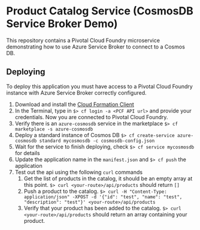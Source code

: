 # Product Catalog Service (CosmosDB Service Broker Demo)

This repository contains a Pivotal Cloud Foundry microservice demonstrating how to use Azure Service Broker to connect to a Cosmos DB.

## Deploying

To deploy this application you must have access to a Pivotal Cloud Foundry instance with Azure Service Broker correctly configured.

1. Download and install the [Cloud Formation Client](https://docs.cloudfoundry.org/cf-cli/install-go-cli.html)
1. In the Terminal, type in `$> cf login -a <PCF API url>` and provide your credentials. Now you are connected to Pivotal Cloud Foundry.
1. Verify there is an `azure-cosmosdb` service in the marketplace `$> cf marketplace -s azure-cosmosdb`
1. Deploy a standard instance of Cosmos DB `$> cf create-service azure-cosmosdb standard mycosmosdb -c cosmosdb-config.json`
1. Wait for the service to finish deploying, check `$> cf service mycosmosdb` for details
1. Update the application name in the `manifest.json` and `$> cf push` the application
1. Test out the api using the following `curl` commands
    1. Get the list of products in the catalog, it should be an empty array at this point. `$> curl <your-route>/api/products` should return `[]`
    1. Push a product to the catalog. `$> curl -H "Content-Type: application/json" -XPOST -d '{"id": "test", "name": "test", "description": "test"}' <your-route>/api/products`
    1. Verify that your product has been added to the catalog. `$> curl <your-route>/api/products` should return an array containing your product.